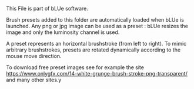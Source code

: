 This File is part of bLUe software.

Brush presets added to this folder are automatically loaded when bLUe is launched. Any png or jpg image 
can be used as a preset : bLUe resizes the image and only the luminosity channel is used.

A preset represents an horizontal brushstroke (from left to right).
To mimic arbitrary brushstrokes, presets are rotated dynamically according to the mouse move direction.
 
To download free preset images
see for example the site https://www.onlygfx.com/14-white-grunge-brush-stroke-png-transparent/ and many other sites.y

